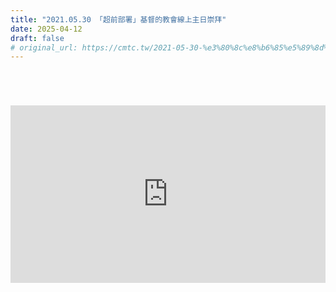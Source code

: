 ```yaml
---
title: "2021.05.30 「超前部署」基督的教會線上主日崇拜"
date: 2025-04-12
draft: false
# original_url: https://cmtc.tw/2021-05-30-%e3%80%8c%e8%b6%85%e5%89%8d%e9%83%a8%e7%bd%b2%e3%80%8d_%e5%9f%ba%e7%9d%a3%e7%9a%84%e6%95%99%e6%9c%83%e7%b7%9a%e4%b8%8a%e4%b8%bb%e6%97%a5%e5%b4%87%e6%8b%9c
---
```


<style>
.video-container {
  position: relative;
  padding-bottom: 56.25%;   /* 16:9 */
  height: 0;
  overflow: hidden;
  margin-top: 70px;         /* ← 在这里设置上边距 */
}
.video-container iframe {
  position: absolute;
  top: 0; left: 0;
  width: 100%; height: 100%;
}
</style>

<div class="video-container">
  <iframe src="https://www.youtube.com/embed/DK7sgV0sqqU"
          frameborder="0"
          allow="accelerometer; autoplay; clipboard-write; encrypted-media; gyroscope; picture-in-picture"
          allowfullscreen>
  </iframe>
</div>




